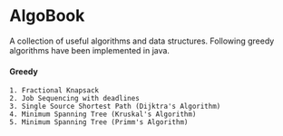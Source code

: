 # AlgoBook
A collection of useful algorithms and data structures. 
Following greedy algorithms have been implemented in java. 

#### Greedy 

    1. Fractional Knapsack
    2. Job Sequencing with deadlines 
    3. Single Source Shortest Path (Dijktra's Algorithm)
    4. Minimum Spanning Tree (Kruskal's Algorithm)
    5. Minimum Spanning Tree (Primm's Algorithm)

